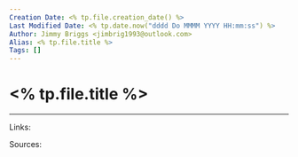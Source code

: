 ```yaml
---
Creation Date: <% tp.file.creation_date() %>
Last Modified Date: <% tp.date.now("dddd Do MMMM YYYY HH:mm:ss") %>
Author: Jimmy Briggs <jimbrig1993@outlook.com>
Alias: <% tp.file.title %>
Tags: []
---
```


# <% tp.file.title %>

***

Links: 

Sources:


